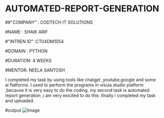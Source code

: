 # AUTOMATED-REPORT-GENERATION

##"COMPANY" : CODTECH IT SOLUTIONS

#NAME : SHAIK ARIF

#"INTREN ID" :CT04DM1054

#DOMAIN : PYTHON

#DURATION: 4 WEEKS

#MENTOR: NEELA SANTOSH

I completed my task by using tools like chatgpt ,youtube,google and some ai flatforms. I used to perform the programs in visula studio platform ,because it is very easy to do the coding. my second task is   automated report generation ,i am very exicited to do this .finally i completed my task and uploaded .

#output
![Image](https://github.com/user-attachments/assets/827314f5-5e9d-43c0-9103-00d4a67464c0)
